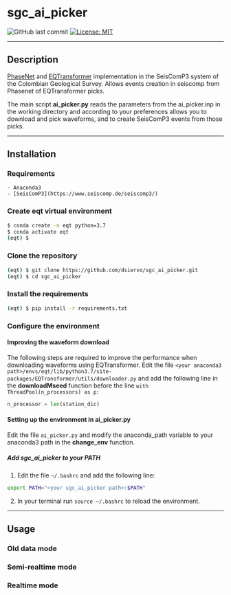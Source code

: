 # sgc_ai_picker

![GitHub last commit](https://img.shields.io/github/last-commit/dsiervo/sgc_ai_picker)
[![License: MIT](https://img.shields.io/badge/License-MIT-green.svg)](https://opensource.org/licenses/MIT)

--------------
## Description 
[PhaseNet](https://github.com/wayneweiqiang/PhaseNet) and [EQTransformer](https://github.com/smousavi05/EQTransformer) implementation in the SeisComP3 system of the Colombian Geological Survey.
Allows events creation in seiscomp from Phasenet of EQTransformer picks.

The main script **ai_picker.py** reads the parameters from the ai_picker.inp in the working directory and according to your preferences allows you to download and pick waveforms, and to create SeisComP3 events from those picks.

--------------
## Installation

### Requirements

    - Anaconda3
    - [SeisComP3](https://www.seiscomp.de/seiscomp3/)

### Create eqt virtual environment
```bash
$ conda create -n eqt python=3.7
$ conda activate eqt
(eqt) $
```

### Clone the repository
```bash
(eqt) $ git clone https://github.com/dsiervo/sgc_ai_picker.git
(eqt) $ cd sgc_ai_picker
```

### Install the requirements
```bash
(eqt) $ pip install -r requirements.txt
```
### Configure the environment
#### Improving the waveform download
The following steps are required to improve the performance when downloading waveforms using EQTransformer.
Edit the file `<your anaconda3 path>/envs/eqt/lib/python3.7/site-packages/EQTransformer/utils/downloader.py` and add the following line in the **downloadMseed** function before the line `with ThreadPool(n_processors) as p:`

```python
n_processor = len(station_dic)
```

#### Setting up the environment in ai_picker.py
Edit the file `ai_picker.py` and modify the anaconda_path variable to your anaconda3 path in the **change_env** function.

##### Add sgc_ai_picker to your PATH
1. Edit the file `~/.bashrc` and add the following line:
```bash
export PATH="<your sgc_ai_picker path>:$PATH"
```
2. In your terminal run `source ~/.bashrc` to reload the environment.
--------------
## Usage

### Old data mode

### Semi-realtime mode

### Realtime mode
